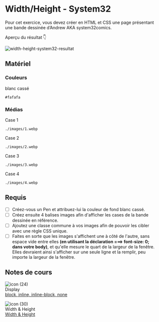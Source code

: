# Width/Height - System32

Pour cet exercice, vous devez créer en HTML et CSS une page présentant une bande dessinée d’Andrew AKA system32comics.

Aperçu du résultat 👇

![width-height-system32-resultat](https://github.com/user-attachments/assets/c21e907f-60fe-4147-9012-cc8d8758b0b3)


## Matériel

### Couleurs

blanc cassé

```#fafafa```

### Médias
 
Case 1

```./images/1.webp```
 
Case 2

```./images/2.webp```
 
Case 3

```./images/3.webp```
 
Case 4

```./images/4.webp```


## Requis

* [ ] Créez-vous un Pen et attribuez-lui la couleur de fond blanc cassé.
* [ ] Créez ensuite 4 balises images afin d'afficher les cases de la bande dessinée en référence.
* [ ] Ajoutez une classe commune à vos images afin de pouvoir les cibler avec une règle CSS unique.
* [ ] Faites en sorte que les images s'affichent une à côté de l'autre, sans espace vide entre elles <b>(en utilisant la déclaration ===> font-size: 0; dans votre body)</b>, et qu'elle mesure le quart de la largeur de la fenêtre. Elles devraient ainsi s'afficher sur une seule ligne et la remplir, peu importe la largeur de la fenêtre.

## Notes de cours

![icon (24)](https://github.com/user-attachments/assets/6ad340a9-d537-42a6-8298-7c1fa8a7a8ba)<br> Display <br> [block, inline, inline-block, none](../css/display.md)

![icon (30)](https://github.com/user-attachments/assets/bdeb4223-7be3-4dde-bd56-e93e7ee6c1d3)<br> Width & Height <br> [Width & Height](../css/width-height.md)
